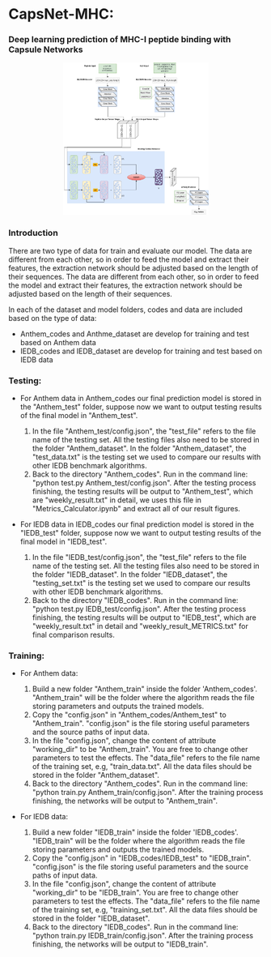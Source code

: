 #  CapsNet-MHC: 

### Deep learning prediction of MHC-I peptide binding with Capsule Networks


<p style="text-align:center;"><img src="CapsMHC.png" height="300px"></p>


### Introduction
There are two type of data for train and evaluate our model. The data are different from each other, so in order to feed the model and extract their features, the extraction network should be adjusted based on the length of their sequences. The data are different from each other, so in order to feed the model and extract their features, the extraction network should be adjusted based on the length of their sequences.<br>

In each of the dataset and model folders, codes and data are included based on the type of data:
- Anthem_codes and Anthme_dataset are develop for training and test based on Anthem data
- IEDB_codes and IEDB_dataset are develop for training and test based on IEDB data
 

### Testing: 

- For Anthem data in Anthem_codes our final prediction model is stored in the "Anthem_test" folder, suppose now we want to output testing results of the final model in "Anthem_test".

  1) In the file "Anthem_test/config.json", the "test_file" refers to the file name of the testing set. All the testing files also need to be stored in the folder "Anthem_dataset". In the folder "Anthem_dataset", the "test_data.txt" is the testing set we used to compare our results with other IEDB benchmark algorithms. <br>
  2) Back to the directory "Anthem_codes". Run in the command line:<br>
  "python test.py Anthem_test/config.json". After the testing process finishing, the testing results will be output to "Anthem_test", which are "weekly_result.txt" in detail, we uses this file in "Metrics_Calculator.ipynb" and extract all of our result figures.<br>

- For IEDB data in IEDB_codes our final prediction model is stored in the "IEDB_test" folder, suppose now we want to output testing results of the final model in "IEDB_test".

  1) In the file "IEDB_test/config.json", the "test_file" refers to the file name of the testing set. All the testing files also need to be stored in the folder "IEDB_dataset". In the folder "IEDB_dataset", the "testing_set.txt" is the testing set we used to compare our results with other IEDB benchmark algorithms. <br>
  2) Back to the directory "IEDB_codes". Run in the command line:<br>
  "python test.py IEDB_test/config.json". After the testing process finishing, the testing results will be output to "IEDB_test", which are "weekly_result.txt" in detail and "weekly_result_METRICS.txt" for final comparison results.
### Training: 
- For Anthem data:
    1) Build a new folder "Anthem_train" inside the folder 'Anthem_codes'. "Anthem_train" will be the folder where the algorithm reads the file storing parameters and outputs the trained models. <br>
    2) Copy the "config.json" in "Anthem_codes/Anthem_test" to "Anthem_train". "config.json" is the file storing useful parameters and the source paths of input data.<br>
    3) In the file "config.json", change the content of attribute "working_dir" to be "Anthem_train". You are free to change other parameters to test the effects. The "data_file" refers to the file name of the training set, e.g, "train_data.txt". All the data files should be stored in the folder "Anthem_dataset".<br>
    4) Back to the directory "Anthem_codes". Run in the command line: <br>
    "python train.py Anthem_train/config.json". After the training process finishing, the networks will be output to "Anthem_train".<br>

- For IEDB data:
    1) Build a new folder "IEDB_train" inside the folder 'IEDB_codes'. "IEDB_train" will be the folder where the algorithm reads the file storing parameters and outputs the trained models. <br>
    2) Copy the "config.json" in "IEDB_codes/IEDB_test" to "IEDB_train". "config.json" is the file storing useful parameters and the source paths of input data.<br>
    3) In the file "config.json", change the content of attribute "working_dir" to be "IEDB_train". You are free to change other parameters to test the effects. The "data_file" refers to the file name of the training set, e.g, "training_set.txt". All the data files should be stored in the folder "IEDB_dataset".<br>
    4) Back to the directory "IEDB_codes". Run in the command line: <br>
    "python train.py IEDB_train/config.json". After the training process finishing, the networks will be output to "IEDB_train".


